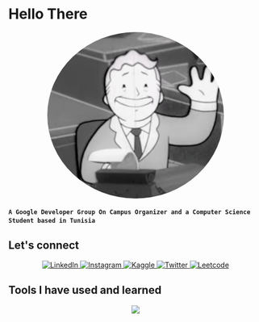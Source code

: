 # Hello There


<p align="center">
  <a href="https://www.pinterest.com/pin/33565959717582655/">
    <img src="hello_there.jpg" alt="Click to view on Pinterest" style="width: 350px; border-radius: 50%;"/>
  </a>
</p>

**`A Google Developer Group On Campus Organizer and a Computer Science Student based in Tunisia`**

## Let's connect
<p align="center">
  <a href="https://www.linkedin.com/in/adamridene23">
    <img src="https://img.shields.io/badge/LinkedIn-0077B5?style=for-the-badge&logo=linkedin&logoColor=white" alt="LinkedIn"/>
  </a>
  <a href="https://www.instagram.com/adam_ridene/">
    <img src="https://img.shields.io/badge/Instagram-%23E4405F.svg?style=for-the-badge&logo=Instagram&logoColor=white" alt="Instagram"/>
  </a>
  <a href="https://www.kaggle.com/adamridene">
    <img src="https://img.shields.io/badge/Kaggle-035a7d?style=for-the-badge&logo=kaggle&logoColor=white" alt="Kaggle"/>
  </a>
  <a href="https://x.com/adam_ridene">
    <img src="https://img.shields.io/badge/X-%23000000.svg?style=for-the-badge&logo=X&logoColor=white" alt="Twitter"/>
  </a>
  <a href="https://leetcode.com/u/Domm_Rd/">
    <img src="https://img.shields.io/badge/LeetCode-000000?style=for-the-badge&logo=LeetCode&logoColor=#d16c06" alt="Leetcode"/>
  </a>
  
  
</p>

## Tools I have used and learned
<p align="center">
  <a href="https://skillicons.dev">
    <img src="https://skillicons.dev/icons?i=python,js,nodejs,cpp,sklearn,pytorch,tensorflow&theme=light" />
  </a>
</p>





<!--
**AdamRidene/AdamRidene** is a ✨ _special_ ✨ repository because its `README.md` (this file) appears on your GitHub profile.

Here are some ideas to get you started:

- 🔭 I’m currently working on ...
- 🌱 I’m currently learning ...
- 👯 I’m looking to collaborate on ...
- 🤔 I’m looking for help with ...
- 💬 Ask me about ...
- 📫 How to reach me: ...
- 😄 Pronouns: ...
- ⚡ Fun fact: ...
-->
